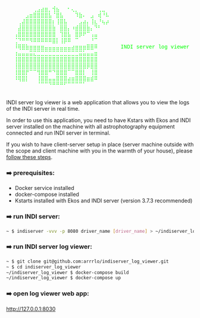 <pre style="color: #0f0;font-family: 'Courier New', Courier, monospace;">
⠀⠀⠀⠀⠀⠀⠀⠀⠀⠀⠀⠀⠀⠀⠀⠀⠀⠀⠀⠀⠀⠀⠀⠀⠀⠀⠀⠀⠀⠀
⠀⠀⠀⠀⠀⠀⠀⢀⣠⣴⣶⡀⢺⣦⠀⠀⠂⢄⡀⠀⠀⠀⠀⠀⢀⣀⠀⠀⠀⠀
⠀⠀⠀⠀⠀⣠⣶⣿⣿⣿⣿⣧⠈⣿⣧⠀⠀⠀⠹⣷⠄⠀⣠⠀⢾⠘⠧⠀⠀⠀
⠀⠀⠀⢀⣼⣿⣿⣿⣿⣿⣿⣿⡆⢸⣿⣧⠀⠀⠀⣠⣴⡄⢸⣆⠘⢦⡴⠀⠀⠀
⠀⠀⠀⣼⣿⣿⣿⣿⣿⣿⣿⣿⣷⠀⣿⣿⡄⠰⣾⣿⣿⣷⡄⠙⠃⠀⠀⠀⠀⠀
⠀⠀⢠⣿⣿⣿⣿⣿⣿⣿⣿⣿⣿⠀⢹⣿⣧⠀⣿⡿⠟⠉⢠⣤⠀⠀⠀⠀⠀⠀
⠀⠀⢈⠙⠛⠛⠻⠿⠿⠿⠿⠿⣿⡇⢸⡿⠿⠀⠉⠀⠀⠀⠘⠉⠀⠀⠀⠀⠀⠀
⠀⠀⠸⢿⣿⣷⣶⣶⣶⣶⣤⣤⣤⣤⣤⣤⣤⣴⣶⣶⣶⣿⣿⠿⠀⠀⠀⠀⠀⠀INDI server log viewer
⠀⠀⢰⣤⣤⣤⣭⣍⣉⣉⣉⣉⣉⣉⣉⣉⣉⣉⣉⣭⣥⣤⣤⣶⠀⠀⠀⠀⠀⠀
⠀⠀⢸⣿⣿⣿⣿⣿⣿⣿⣿⣿⣿⣿⣿⣿⣿⣿⣿⣿⣿⣿⣿⣿⠀⠀⠀⠀⠀⠀
⠀⠀⢸⣿⣿⣿⣿⣿⣿⣿⣿⣿⣿⣿⣿⣿⣿⣿⣿⣿⣿⡿⣿⣿⠀⠀⠀⠀⠀⠀
⠀⠀⢸⣿⣿⡟⠉⠉⢻⣿⣿⠛⠙⣿⣿⣿⠉⠉⣿⣿⡇⠀⢸⣿⠀⠀⠀⠀⠀⠀
⠀⠀⠸⢿⣿⡇⠀⠀⢸⣿⣿⣤⣤⣿⣿⣿⣴⣶⣿⣿⣿⣶⣾⠿⠀⠀⠀⠀⠀⠀
⠀⠀⠀⠀⠀⠀⠀⠀⠈⠉⠉⠙⠛⠛⠛⠋⠉⠉⠉⠉⠁⠀⠀⠀⠀⠀⠀⠀⠀⠀

</pre>

INDI server log viewer is a web application that allows you to view the logs 
of the INDI server in real time.  

In order to use this application, you need to have Kstars with Ekos and 
INDI server installed on the machine with all astrophotography equipment 
connected and run INDI server in terminal.  

If you wish to have client-server setup in place (server machine outside 
with the scope and client machine with you in the warmth of your house), 
please [follow these steps](client-server.md).  

### ➡️ prerequisites:

- Docker service installed
- docker-compose installed
- Kstarts installed with Ekos and INDI server (version 3.7.3 recommended)

### ➡️ run INDI server:  

```bash
~ $ indiserver -vvv -p 8080 driver_name [driver_name] > ~/indiserver_log_viewer/indiserver_log_viewer/logs/indiserver.log 2>&1
```

### ➡️ run INDI server log viewer:  

```bash
~ $ git clone git@github.com:arrrlo/indiserver_log_viewer.git
~ $ cd indiserver_log_viewer
~/indiserver_log_viewer $ docker-compose build
~/indiserver_log_viewer $ docker-compose up
```

### ➡️ open log viewer web app:  

http://127.0.0.1:8030  

